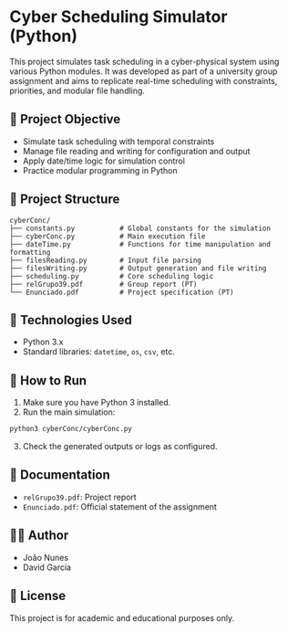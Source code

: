 # Cyber Scheduling Simulator (Python)

This project simulates task scheduling in a cyber-physical system using various Python modules. It was developed as part of a university group assignment and aims to replicate real-time scheduling with constraints, priorities, and modular file handling.

## 📌 Project Objective

- Simulate task scheduling with temporal constraints
- Manage file reading and writing for configuration and output
- Apply date/time logic for simulation control
- Practice modular programming in Python

## 📂 Project Structure

```
cyberConc/
├── constants.py           # Global constants for the simulation
├── cyberConc.py           # Main execution file
├── dateTime.py            # Functions for time manipulation and formatting
├── filesReading.py        # Input file parsing
├── filesWriting.py        # Output generation and file writing
├── scheduling.py          # Core scheduling logic
├── relGrupo39.pdf         # Group report (PT)
└── Enunciado.pdf          # Project specification (PT)
```

## 🔧 Technologies Used

- Python 3.x
- Standard libraries: `datetime`, `os`, `csv`, etc.

## 🚀 How to Run

1. Make sure you have Python 3 installed.
2. Run the main simulation:
```bash
python3 cyberConc/cyberConc.py
```
3. Check the generated outputs or logs as configured.

## 📄 Documentation

- `relGrupo39.pdf`: Project report
- `Enunciado.pdf`: Official statement of the assignment

## 👩‍💻 Author

- João Nunes
- David Garcia

## 📃 License

This project is for academic and educational purposes only.
